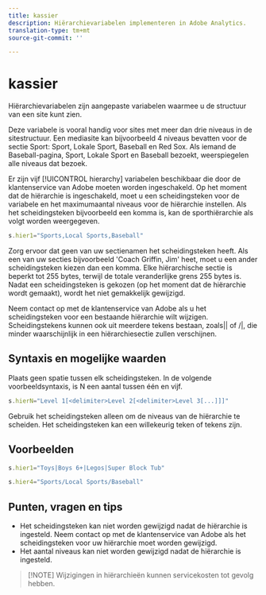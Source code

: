 ```yaml
---
title: kassier
description: Hiërarchievariabelen implementeren in Adobe Analytics.
translation-type: tm+mt
source-git-commit: ''

---
```



# kassier

Hiërarchievariabelen zijn aangepaste variabelen waarmee u de structuur van een site kunt zien.

Deze variabele is vooral handig voor sites met meer dan drie niveaus in de sitestructuur. Een mediasite kan bijvoorbeeld 4 niveaus bevatten voor de sectie Sport: Sport, Lokale Sport, Baseball en Red Sox. Als iemand de Baseball-pagina, Sport, Lokale Sport en Baseball bezoekt, weerspiegelen alle niveaus dat bezoek.

Er zijn vijf [!UICONTROL hierarchy] variabelen beschikbaar die door de klantenservice van Adobe moeten worden ingeschakeld. Op het moment dat de hiërarchie is ingeschakeld, moet u een scheidingsteken voor de variabele en het maximumaantal niveaus voor de hiërarchie instellen. Als het scheidingsteken bijvoorbeeld een komma is, kan de sporthiërarchie als volgt worden weergegeven.

```js
s.hier1="Sports,Local Sports,Baseball"
```

Zorg ervoor dat geen van uw sectienamen het scheidingsteken heeft. Als een van uw secties bijvoorbeeld &#39;Coach Griffin, Jim&#39; heet, moet u een ander scheidingsteken kiezen dan een komma. Elke hiërarchische sectie is beperkt tot 255 bytes, terwijl de totale veranderlijke grens 255 bytes is. Nadat een scheidingsteken is gekozen (op het moment dat de hiërarchie wordt gemaakt), wordt het niet gemakkelijk gewijzigd.

Neem contact op met de klantenservice van Adobe als u het scheidingsteken voor een bestaande hiërarchie wilt wijzigen. Scheidingstekens kunnen ook uit meerdere tekens bestaan, zoals|| of /|\, die minder waarschijnlijk in een hiërarchiesectie zullen verschijnen.

## Syntaxis en mogelijke waarden

Plaats geen spatie tussen elk scheidingsteken. In de volgende voorbeeldsyntaxis, is N een aantal tussen één en vijf.

```js
s.hierN="Level 1[<delimiter>Level 2[<delimiter>Level 3[...]]]"
```

Gebruik het scheidingsteken alleen om de niveaus van de hiërarchie te scheiden. Het scheidingsteken kan een willekeurig teken of tekens zijn.

## Voorbeelden

```js
s.hier1="Toys|Boys 6+|Legos|Super Block Tub"
```

```js
s.hier4="Sports/Local Sports/Baseball"
```

## Punten, vragen en tips

* Het scheidingsteken kan niet worden gewijzigd nadat de hiërarchie is ingesteld. Neem contact op met de klantenservice van Adobe als het scheidingsteken voor uw hiërarchie moet worden gewijzigd.
* Het aantal niveaus kan niet worden gewijzigd nadat de hiërarchie is ingesteld.

> [!NOTE] Wijzigingen in hiërarchieën kunnen servicekosten tot gevolg hebben.
